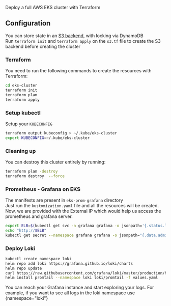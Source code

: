 Deploy a full AWS EKS cluster with Terraform

## Configuration

You can store state in an [S3 backend](https://www.terraform.io/docs/backends/types/s3.html), with locking via DynamoDB  
Run `terraform init` and `terraform apply` on the `s3.tf` file to create the S3 backend before creating the cluster

### Terraform

You need to run the following commands to create the resources with Terraform:

```bash
cd eks-cluster
terraform init
terraform plan
terraform apply
```

### Setup kubectl

Setup your `KUBECONFIG`

```bash
terraform output kubeconfig > ~/.kube/eks-cluster
export KUBECONFIG=~/.kube/eks-cluster
```

### Cleaning up

You can destroy this cluster entirely by running:

```bash
terraform plan -destroy
terraform destroy  --force
```

### Prometheus - Grafana on EKS

The manifests are present in `eks-prom-grafana` directory  
Just run the `kustomization.yaml` file and all the resources will be created.  
Now, we are provided with the External IP which would help us access the prometheus and grafana server.

```bash
export ELB=$(kubectl get svc -n grafana grafana -o jsonpath='{.status.loadBalancer.ingress[0].hostname}')
echo "http://$ELB"
kubectl get secret --namespace grafana grafana -o jsonpath="{.data.admin-password}" | base64 --decode ; echo
```


### Deploy Loki

```bash
kubectl create namespace loki
helm repo add loki https://grafana.github.io/loki/charts
helm repo update
curl https://raw.githubusercontent.com/grafana/loki/master/production/helm/promtail/values.yaml > values.yaml
helm install promtail --namespace loki loki/promtail -f values.yaml
```

You can reach your Grafana instance and start exploring your logs. For example, if you want to see all logs in the loki namespace use {namespace="loki"}
